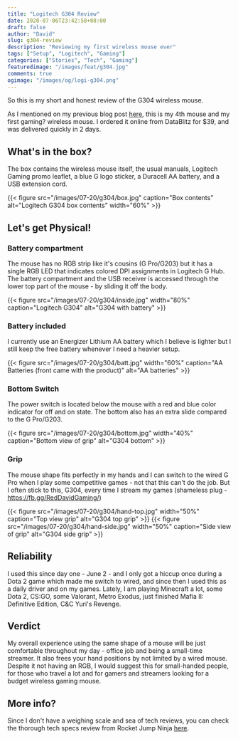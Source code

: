 ```yaml
---
title: "Logitech G304 Review"
date: 2020-07-06T23:42:58+08:00
draft: false
author: "David"
slug: g304-review
description: "Reviewing my first wireless mouse ever"
tags: ["Setup", "Logitech", "Gaming"]
categories: ["Stories", "Tech", "Gaming"]
featuredimage: "/images/feat/g304.jpg"
comments: true
ogimage: "/images/og/logi-g304.png"
---
```


So this is my short and honest review of the G304 wireless mouse.

As I mentioned on my previous blog post <a class="link" href="/story-of-owning-logitech-mice/">here</a>, this is my 4th mouse and my first gaming? wireless mouse. I ordered it online from DataBlitz for $39, and was delivered quickly in 2 days.

## What's in the box?

The box contains the wireless mouse itself, the usual manuals, Logitech Gaming promo leaflet, a blue G logo sticker, a Duracell AA battery, and a USB extension cord.

{{< figure src="/images/07-20/g304/box.jpg" caption="Box contents" alt="Logitech G304 box contents" width="60%" >}}

## Let's get Physical!

### Battery compartment

The mouse has no RGB strip like it's cousins (G Pro/G203) but it has a single RGB LED that indicates colored DPI assignments in Logitech G Hub. The battery compartment and the USB receiver is accessed through the lower top part of the mouse - by sliding it off the body.

{{< figure src="/images/07-20/g304/inside.jpg" width="80%" caption="Logitech G304" alt="G304 with battery" >}}

### Battery included

I currently use an Energizer Lithium AA battery which I believe is lighter but I still keep the free battery whenever I need a heavier setup.

{{< figure src="/images/07-20/g304/batt.jpg" width="60%" caption="AA Batteries (front came with the product)" alt="AA batteries" >}}

### Bottom Switch

The power switch is located below the mouse with a red and blue color indicator for off and on state. The bottom also has an extra slide compared to the G Pro/G203.

{{< figure src="/images/07-20/g304/bottom.jpg" width="40%" caption="Bottom view of grip" alt="G304 bottom" >}}

### Grip

The mouse shape fits perfectly in my hands and I can switch to the wired G Pro when I play some competitive games - not that this can't do the job. But I often stick to this, G304, every time I stream my games (shameless plug - https://fb.gg/RedDavidGaming/)

{{< figure src="/images/07-20/g304/hand-top.jpg" width="50%" caption="Top view grip" alt="G304 top grip" >}}
{{< figure src="/images/07-20/g304/hand-side.jpg" width="50%" caption="Side view of grip" alt="G304 side grip" >}}

## Reliability

I used this since day one - June 2 - and I only got a hiccup once during a Dota 2 game which made me switch to wired, and since then I used this as a daily driver and on my games. Lately, I am playing Minecraft a lot, some Dota 2, CS:GO, some Valorant, Metro Exodus, just finished Mafia II: Definitive Edition, C&C Yuri's Revenge.

## Verdict

My overall experience using the same shape of a mouse will be just comfortable throughout my day - office job and being a small-time streamer. It also frees your hand positions by not limited by a wired mouse. Despite it not having an RGB, I would suggest this for small-handed people, for those who travel a lot and for gamers and streamers looking for a budget wireless gaming mouse.

## More info?

Since I don't have a weighing scale and sea of tech reviews, you can check the thorough tech specs review from Rocket Jump Ninja <a class="link" href="https://www.rocketjumpninja.com/products/mouse/logitech-g305" target="_blank">here</a>.
